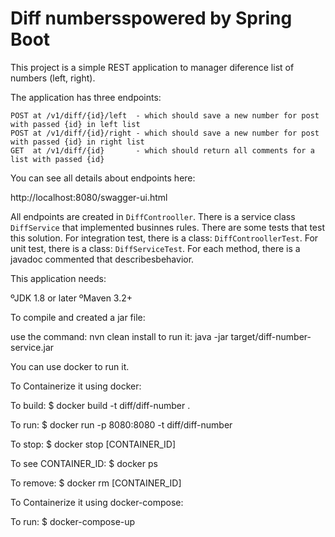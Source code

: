 # Diff numbersspowered by Spring Boot

This project is a simple REST application to manager diference list of numbers (left, right).

The application has three endpoints:
	
    POST at /v1/diff/{id}/left  - which should save a new number for post with passed {id} in left list
    POST at /v1/diff/{id}/right - which should save a new number for post with passed {id} in right list
    GET  at /v1/diff/{id}       - which should return all comments for a list with passed {id}

You can see all details about endpoints here: 

http://localhost:8080/swagger-ui.html

All endpoints are created in `DiffControoller`. 
There is a service class `DiffService` that implemented businnes rules. 
There are some tests that test this solution.
For integration test, there is a class: `DiffControollerTest`. 
For unit test, there is a class: `DiffServiceTest`. 
For each method, there is a javadoc commented that describesbehavior.

This application needs: 

ºJDK 1.8 or later
ºMaven 3.2+

To compile and created a jar file: 

use the command: nvn clean install
to run it: java -jar target/diff-number-service.jar 

You can use docker to run it.  

To Containerize it using docker:


To build: 
$ docker build -t diff/diff-number .

To run: 
$ docker run -p 8080:8080 -t diff/diff-number

To stop: 
$ docker stop [CONTAINER_ID]

To see CONTAINER_ID: 
$ docker ps

To remove: 
$ docker rm [CONTAINER_ID]


To Containerize it using docker-compose:

To run: 
$ docker-compose-up
